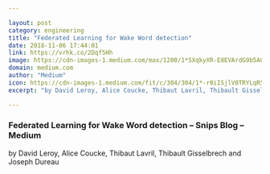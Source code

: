 ```yaml
---

layout: post
category: engineering
title: "Federated Learning for Wake Word detection"
date: 2018-11-06 17:44:01
link: https://vrhk.co/2Dqf5Hh
image: https://cdn-images-1.medium.com/max/1200/1*5XqkyXR-E8EVArdG9b5ACg.jpeg
domain: medium.com
author: "Medium"
icon: https://cdn-images-1.medium.com/fit/c/304/304/1*-r0iISjlV0TRYLqR5tZ8UQ.png
excerpt: "by David Leroy, Alice Coucke, Thibaut Lavril, Thibault Gisselbrech and Joseph Dureau"

---
```


### Federated Learning for Wake Word detection – Snips Blog – Medium

by David Leroy, Alice Coucke, Thibaut Lavril, Thibault Gisselbrech and Joseph Dureau